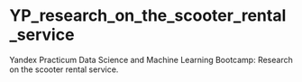 # YP_research_on_the_scooter_rental_service
Yandex Practicum Data Science and Machine Learning Bootcamp: Research on the scooter rental service.
